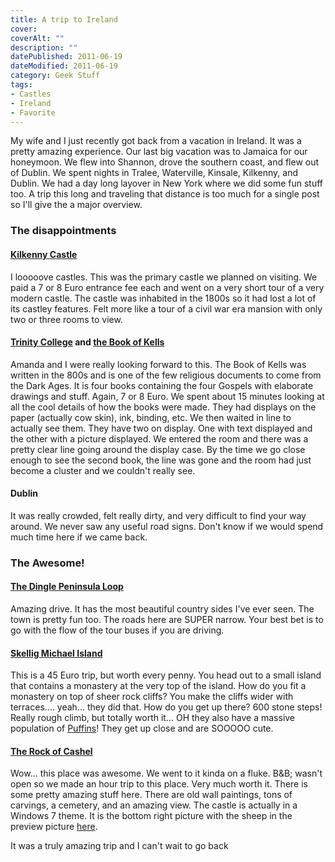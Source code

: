 ```yaml
---
title: A trip to Ireland
cover: 
coverAlt: ""
description: ""
datePublished: 2011-06-19  
dateModified: 2011-06-19 
category: Geek Stuff 
tags:
- Castles
- Ireland
- Favorite
---
```


My wife and I just recently got back from a vacation in Ireland. It was a pretty amazing experience.  Our last big vacation was to Jamaica for our honeymoon.  We flew into Shannon, drove the southern coast, and flew out of Dublin.  We spent nights in Tralee, Waterville, Kinsale, Kilkenny, and Dublin.  We had a day long layover in New York where we did some fun stuff too. A trip this long and traveling that distance is too much for a single post so I'll give the a major overview.
<!-- more -->


### The disappointments




#### [Kilkenny Castle](http://en.wikipedia.org/wiki/Kilkenny_Castle)


I looooove castles. This was the primary castle we planned on visiting. We paid a 7 or 8 Euro entrance fee each and went on a very short tour of a very modern castle.   The castle was inhabited in the 1800s so it had lost a lot of its castley features. Felt more like a tour of a civil war era mansion with only two or three rooms to view.



#### [Trinity College](http://en.wikipedia.org/wiki/Trinity_College,_Dublin) and [the Book of Kells](http://en.wikipedia.org/wiki/Book_of_Kells)


Amanda and I were really looking forward to this. The Book of Kells was written in the 800s and is one of the few religious documents to come from the Dark Ages.  It is four books containing the four Gospels with elaborate drawings and stuff.  Again, 7 or 8 Euro.  We spent about 15 minutes looking at all the cool details of how the books were made.  They had displays on the paper (actually cow skin), ink, binding, etc.  We then waited in line to actually see them. They have two on display. One with text displayed and the other with a picture displayed. We entered the room and there was a pretty clear line going around the display case. By the time we go close enough to see the second book, the line was gone and the room had just become a cluster and we couldn't really see.



#### Dublin


It was really crowded, felt really dirty, and very difficult to find your way around. We never saw any useful road signs.  Don't know if we would spend much time here if we came back.



### The Awesome!




#### [The Dingle Peninsula Loop](http://en.wikipedia.org/wiki/Dingle_Peninsula)


Amazing drive. It has the most beautiful country sides I've ever seen. The town is pretty fun too.  The roads here are SUPER narrow.  Your best bet is to go with the flow of the tour buses if you are driving.



#### [Skellig Michael Island](http://en.wikipedia.org/wiki/Skellig_Michael)


This is a 45 Euro trip, but worth every penny.  You head out to a small island that contains a monastery at the very top of the island.  How do you fit a monastery on top of sheer rock cliffs? You make the cliffs wider with terraces.... yeah... they did that. How do you get up there? 600 stone steps!  Really rough climb, but totally worth it... OH they also have a massive population of [Puffins](http://en.wikipedia.org/wiki/Puffin)!  They get up close and are SOOOOO cute.



#### [The Rock of Cashel](http://en.wikipedia.org/wiki/Rock_of_Cashel)


Wow... this place was awesome. We went to it kinda on a fluke. B&B; wasn't open so we made an hour trip to this place. Very much worth it.  There is some pretty amazing stuff here. There are old wall paintings, tons of carvings, a cemetery, and an amazing view.  The castle is actually in a Windows 7 theme. It is the bottom right picture with the sheep in the preview picture [here](http://www.howtogeek.com/news/add-historic-elegance-to-your-desktop-with-castles-of-europe-theme-for-windows-7/5318/).

It was a truly amazing trip and I can't wait to go back
